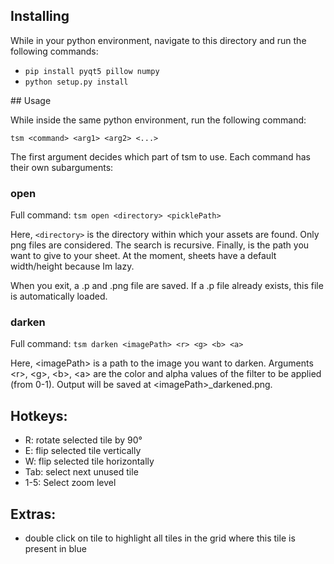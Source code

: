 ## Installing

While in your python environment, navigate to this directory and run the following commands:

-   `pip install pyqt5 pillow numpy`
-   `python setup.py install`

## Usage

While inside the same python environment, run the following command:

`tsm <command> <arg1> <arg2> <...>`

The first argument <command> decides which part of tsm to use. Each command has their own subarguments:

### open

Full command: `tsm open <directory> <picklePath>`

Here, `<directory>` is the directory within which your assets are found. Only png files are considered. The search is recursive. Finally, <picklePath> is the path you want to give to your sheet. At the moment, sheets have a default width/height because Im lazy.

When you exit, a <picklePath>.p and <picklePath>.png file are saved. If a <picklePath>.p file already exists, this file is automatically loaded.

### darken

Full command: `tsm darken <imagePath> <r> <g> <b> <a>`

Here, \<imagePath\> is a path to the image you want to darken. Arguments \<r\>, \<g\>, \<b\>, \<a\> are the color and alpha values of the filter to be applied (from 0-1). Output will be saved at \<imagePath\>\_darkened.png.

## Hotkeys:

-   R: rotate selected tile by 90°
-   E: flip selected tile vertically
-   W: flip selected tile horizontally
-   Tab: select next unused tile
-   1-5: Select zoom level

## Extras:

-   double click on tile to highlight all tiles in the grid where this tile is present in blue
